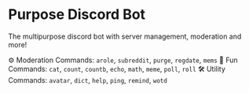 # Purpose Discord Bot
The multipurpose discord bot with server management, moderation and more!


⚙️ Moderation Commands: `arole`, `subreddit`, `purge`, `regdate`, `mems`
🎉 Fun Commands: `cat`, `count`, `countb`, `echo`, `math`, `meme`, `poll`, `roll`
🛠️ Utility Commands: `avatar`, `dict`, `help`, `ping`, `remind`, `wotd`
